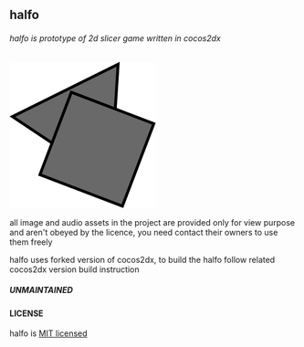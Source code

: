 ## halfo

###### halfo is prototype of 2d slicer game written in cocos2dx

![](modeling/assets/shapes.png)

all image and audio assets in the project are provided only for view purpose and aren't obeyed by the licence, you need contact their owners to use them freely

halfo uses forked version of cocos2dx, to build the halfo follow related cocos2dx version build instruction

##### UNMAINTAINED

#### LICENSE

halfo is [MIT licensed](LICENSE)
